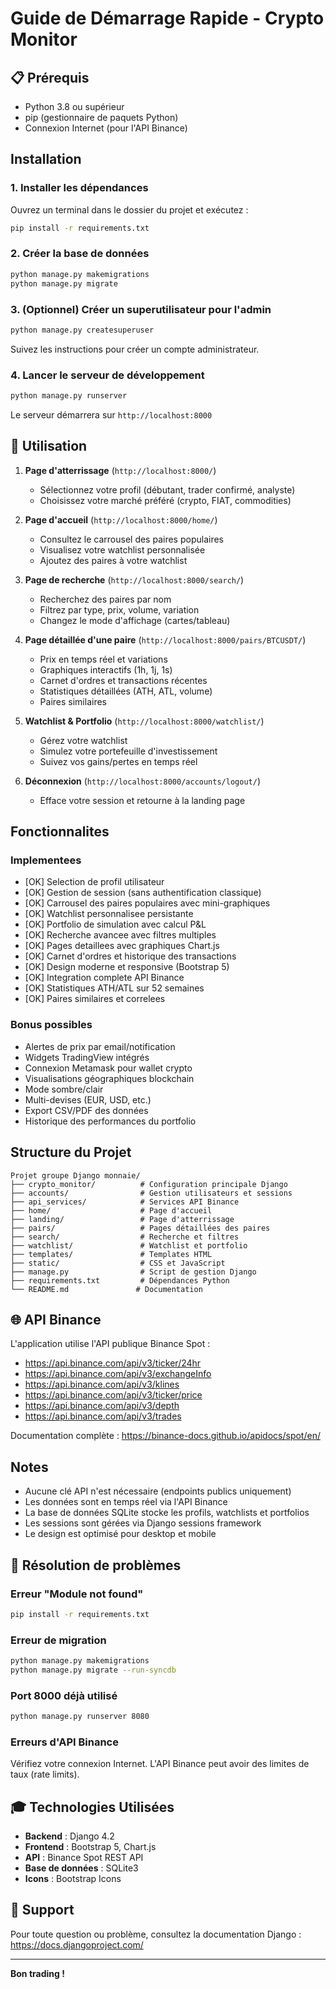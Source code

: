 # Guide de Démarrage Rapide - Crypto Monitor

## 📋 Prérequis

- Python 3.8 ou supérieur
- pip (gestionnaire de paquets Python)
- Connexion Internet (pour l'API Binance)

## Installation

### 1. Installer les dépendances

Ouvrez un terminal dans le dossier du projet et exécutez :

```bash
pip install -r requirements.txt
```

### 2. Créer la base de données

```bash
python manage.py makemigrations
python manage.py migrate
```

### 3. (Optionnel) Créer un superutilisateur pour l'admin

```bash
python manage.py createsuperuser
```

Suivez les instructions pour créer un compte administrateur.

### 4. Lancer le serveur de développement

```bash
python manage.py runserver
```

Le serveur démarrera sur `http://localhost:8000`

## 📱 Utilisation

1. **Page d'atterrissage** (`http://localhost:8000/`)

   - Sélectionnez votre profil (débutant, trader confirmé, analyste)
   - Choisissez votre marché préféré (crypto, FIAT, commodities)

2. **Page d'accueil** (`http://localhost:8000/home/`)

   - Consultez le carrousel des paires populaires
   - Visualisez votre watchlist personnalisée
   - Ajoutez des paires à votre watchlist

3. **Page de recherche** (`http://localhost:8000/search/`)

   - Recherchez des paires par nom
   - Filtrez par type, prix, volume, variation
   - Changez le mode d'affichage (cartes/tableau)

4. **Page détaillée d'une paire** (`http://localhost:8000/pairs/BTCUSDT/`)

   - Prix en temps réel et variations
   - Graphiques interactifs (1h, 1j, 1s)
   - Carnet d'ordres et transactions récentes
   - Statistiques détaillées (ATH, ATL, volume)
   - Paires similaires

5. **Watchlist & Portfolio** (`http://localhost:8000/watchlist/`)

   - Gérez votre watchlist
   - Simulez votre portefeuille d'investissement
   - Suivez vos gains/pertes en temps réel

6. **Déconnexion** (`http://localhost:8000/accounts/logout/`)
   - Efface votre session et retourne à la landing page

## Fonctionnalites

### Implementees

- [OK] Selection de profil utilisateur
- [OK] Gestion de session (sans authentification classique)
- [OK] Carrousel des paires populaires avec mini-graphiques
- [OK] Watchlist personnalisee persistante
- [OK] Portfolio de simulation avec calcul P&L
- [OK] Recherche avancee avec filtres multiples
- [OK] Pages detaillees avec graphiques Chart.js
- [OK] Carnet d'ordres et historique des transactions
- [OK] Design moderne et responsive (Bootstrap 5)
- [OK] Integration complete API Binance
- [OK] Statistiques ATH/ATL sur 52 semaines
- [OK] Paires similaires et correlees

### Bonus possibles

- Alertes de prix par email/notification
- Widgets TradingView intégrés
- Connexion Metamask pour wallet crypto
- Visualisations géographiques blockchain
- Mode sombre/clair
- Multi-devises (EUR, USD, etc.)
- Export CSV/PDF des données
- Historique des performances du portfolio

## Structure du Projet

```
Projet groupe Django monnaie/
├── crypto_monitor/          # Configuration principale Django
├── accounts/                # Gestion utilisateurs et sessions
├── api_services/            # Services API Binance
├── home/                    # Page d'accueil
├── landing/                 # Page d'atterrissage
├── pairs/                   # Pages détaillées des paires
├── search/                  # Recherche et filtres
├── watchlist/               # Watchlist et portfolio
├── templates/               # Templates HTML
├── static/                  # CSS et JavaScript
├── manage.py                # Script de gestion Django
├── requirements.txt         # Dépendances Python
└── README.md               # Documentation
```

## 🌐 API Binance

L'application utilise l'API publique Binance Spot :

- https://api.binance.com/api/v3/ticker/24hr
- https://api.binance.com/api/v3/exchangeInfo
- https://api.binance.com/api/v3/klines
- https://api.binance.com/api/v3/ticker/price
- https://api.binance.com/api/v3/depth
- https://api.binance.com/api/v3/trades

Documentation complète : https://binance-docs.github.io/apidocs/spot/en/

## Notes

- Aucune clé API n'est nécessaire (endpoints publics uniquement)
- Les données sont en temps réel via l'API Binance
- La base de données SQLite stocke les profils, watchlists et portfolios
- Les sessions sont gérées via Django sessions framework
- Le design est optimisé pour desktop et mobile

## 🐛 Résolution de problèmes

### Erreur "Module not found"

```bash
pip install -r requirements.txt
```

### Erreur de migration

```bash
python manage.py makemigrations
python manage.py migrate --run-syncdb
```

### Port 8000 déjà utilisé

```bash
python manage.py runserver 8080
```

### Erreurs d'API Binance

Vérifiez votre connexion Internet. L'API Binance peut avoir des limites de taux (rate limits).

## 🎓 Technologies Utilisées

- **Backend** : Django 4.2
- **Frontend** : Bootstrap 5, Chart.js
- **API** : Binance Spot REST API
- **Base de données** : SQLite3
- **Icons** : Bootstrap Icons

## 📧 Support

Pour toute question ou problème, consultez la documentation Django : https://docs.djangoproject.com/

---

**Bon trading !**
